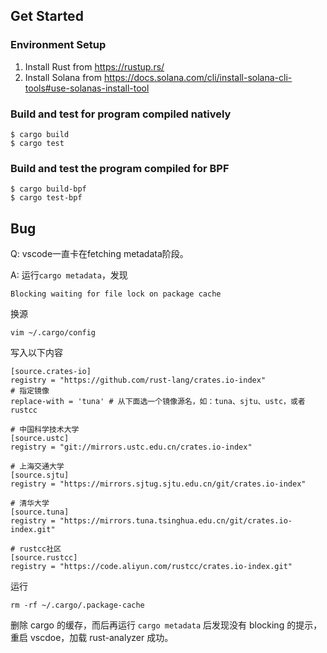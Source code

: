 
## Get Started

### Environment Setup
1. Install Rust from https://rustup.rs/
2. Install Solana from https://docs.solana.com/cli/install-solana-cli-tools#use-solanas-install-tool

### Build and test for program compiled natively
```
$ cargo build
$ cargo test
```

### Build and test the program compiled for BPF
```
$ cargo build-bpf
$ cargo test-bpf
```


## Bug

Q: vscode一直卡在fetching metadata阶段。

A: 运行`cargo metadata`，发现
```
Blocking waiting for file lock on package cache
```
换源
```
vim ~/.cargo/config
```
写入以下内容
```
[source.crates-io]
registry = "https://github.com/rust-lang/crates.io-index"
# 指定镜像
replace-with = 'tuna' # 从下面选一个镜像源名，如：tuna、sjtu、ustc，或者 rustcc

# 中国科学技术大学
[source.ustc]
registry = "git://mirrors.ustc.edu.cn/crates.io-index"

# 上海交通大学
[source.sjtu]
registry = "https://mirrors.sjtug.sjtu.edu.cn/git/crates.io-index"

# 清华大学
[source.tuna]
registry = "https://mirrors.tuna.tsinghua.edu.cn/git/crates.io-index.git"

# rustcc社区
[source.rustcc]
registry = "https://code.aliyun.com/rustcc/crates.io-index.git"
```
运行
```
rm -rf ~/.cargo/.package-cache
```
删除 cargo 的缓存，而后再运行 `cargo metadata` 后发现没有 blocking 的提示，重启 vscdoe，加载 rust-analyzer 成功。

